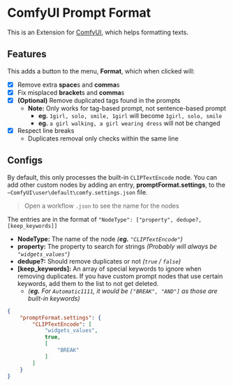 ﻿# ComfyUI Prompt Format
This is an Extension for [ComfyUI](https://github.com/comfyanonymous/ComfyUI), which helps formatting texts.

## Features
This adds a button to the menu, **Format**, which when clicked will:

- [x] Remove extra **space**s and **comma**s
- [x] Fix misplaced **bracket**s and **comma**s
- [x] **(Optional)** Remove duplicated tags found in the prompts
    - **Note:** Only works for tag-based prompt, not sentence-based prompt
        - **eg.** `1girl, solo, smile, 1girl` will become `1girl, solo, smile`
        - **eg.** `a girl walking, a girl wearing dress` will not be changed
- [x] Respect line breaks
    - Duplicates removal only checks within the same line

## Configs
By default, this only processes the built-in `CLIPTextEncode` node. You can add other custom nodes by adding an entry, **promptFormat.settings**, to the `~ComfyUI\user\default\comfy.settings.json` file.

> Open a workflow `.json` to see the name for the nodes

The entries are in the format of `"NodeType": ["property", dedupe?, [keep_keywords]]`
- **NodeType:** The name of the node *(**eg.** `"CLIPTextEncode"`)*
- **property:** The property to search for strings *(Probably will always be `"widgets_values"`)*
- **dedupe?:** Should remove duplicates or not *(`true` / `false`)*
- **[keep_keywords]:** An array of special keywords to ignore when removing duplicates. If you have custom prompt nodes that use certain keywords, add them to the list to not get deleted.
    - *(**eg.** For `Automatic1111`, it would be `["BREAK", "AND"]` as those are built-in keywords)*

```json
{
    "promptFormat.settings": {
        "CLIPTextEncode": [
            "widgets_values",
            true,
            [
                "BREAK"
            ]
        ]
    }
}
```
